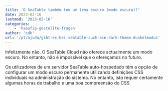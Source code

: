 ```yaml
---
title: 'O SeaTable também tem um tema escuro (modo escuro)?'
date: 2023-02-16
lastmod: '2023-02-16'
categories:
    - 'haeufig-gestellte-fragen'
author: 'cdb'
url: '/pt/ajuda/gibt-es-bei-seatable-auch-ein-dark-theme-dunkelmodus'
---
```


Infelizmente não. O SeaTable Cloud não oferece actualmente um modo escuro. No entanto, não é impossível que o ofereçamos no futuro.

Os utilizadores de um servidor SeaTable auto-hospedado têm a opção de configurar um modo escuro permanente utilizando definições CSS individuais na administração do sistema. No entanto, isto requer certamente algumas horas de trabalho e uma boa compreensão do CSS.
